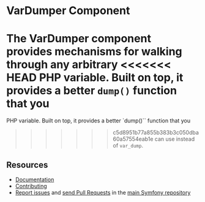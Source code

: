 VarDumper Component
===================

The VarDumper component provides mechanisms for walking through any arbitrary
<<<<<<< HEAD
PHP variable. Built on top, it provides a better `dump()` function that you
=======
PHP variable. Built on top, it provides a better `dump()`` function that you
>>>>>>> c5d8951b77a855b383b3c050dba60a57554eab1e
can use instead of `var_dump`.

Resources
---------

  * [Documentation](https://symfony.com/doc/current/components/var_dumper/introduction.html)
  * [Contributing](https://symfony.com/doc/current/contributing/index.html)
  * [Report issues](https://github.com/symfony/symfony/issues) and
    [send Pull Requests](https://github.com/symfony/symfony/pulls)
    in the [main Symfony repository](https://github.com/symfony/symfony)
